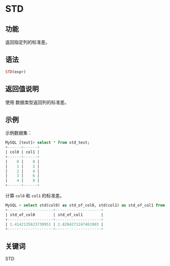 # STD

## 功能

返回指定列的标准差。

## 语法

```Haskell
STD(expr)
```

## 返回值说明

使用  数据类型返回列的标准差。

## 示例

示例数据集：

```sql
MySQL [test]> select * from std_test;
+------+------+
| col0 | col1 |
+------+------+
|    0 |    0 |
|    1 |    2 |
|    2 |    4 |
|    3 |    6 |
|    4 |    8 |
+------+------+
```
计算 `col0` 和 `col1` 的标准差。

```sql
MySQL > select std(col0) as std_of_col0, std(col1) as std_of_col1 from std_test;
+--------------------+--------------------+
| std_of_col0        | std_of_col1        |
+--------------------+--------------------+
| 1.4142135623730951 | 2.8284271247461903 |
+--------------------+--------------------+
```

## 关键词
STD
